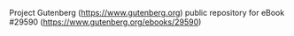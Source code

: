 Project Gutenberg (https://www.gutenberg.org) public repository for eBook #29590 (https://www.gutenberg.org/ebooks/29590)

